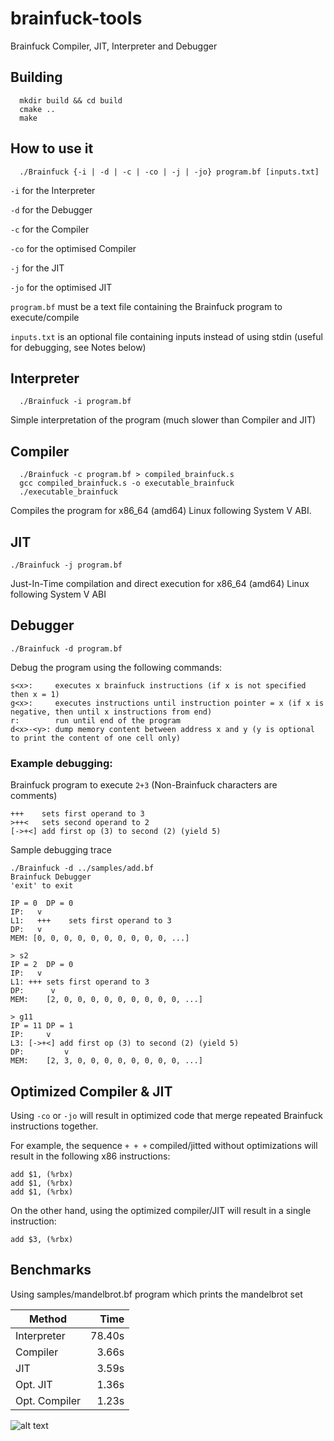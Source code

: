 # brainfuck-tools
Brainfuck Compiler, JIT, Interpreter and Debugger

## Building

      mkdir build && cd build
      cmake ..
      make

## How to use it

      ./Brainfuck {-i | -d | -c | -co | -j | -jo} program.bf [inputs.txt]

  ```-i``` for the Interpreter
  
  ```-d``` for the Debugger

  ```-c``` for the Compiler
  
  ```-co``` for the optimised Compiler

  ```-j``` for the JIT
  
  ```-jo``` for the optimised JIT

  ```program.bf``` must be a text file containing the Brainfuck program to execute/compile

  ```inputs.txt``` is an optional file containing inputs instead of using stdin (useful for debugging, see Notes below)

## Interpreter

      ./Brainfuck -i program.bf

Simple interpretation of the program (much slower than Compiler and JIT)

## Compiler

      ./Brainfuck -c program.bf > compiled_brainfuck.s
      gcc compiled_brainfuck.s -o executable_brainfuck
      ./executable_brainfuck

Compiles the program for x86_64 (amd64) Linux following System V ABI.

## JIT

    ./Brainfuck -j program.bf

Just-In-Time compilation and direct execution for x86_64 (amd64) Linux following System V ABI

## Debugger

    ./Brainfuck -d program.bf

Debug the program using the following commands:

    s<x>:     executes x brainfuck instructions (if x is not specified then x = 1)
    g<x>:     executes instructions until instruction pointer = x (if x is negative, then until x instructions from end)
    r:        run until end of the program
    d<x>-<y>: dump memory content between address x and y (y is optional to print the content of one cell only)


### Example debugging:

Brainfuck program to execute ```2+3``` (Non-Brainfuck characters are comments)

    +++    sets first operand to 3
    >++<   sets second operand to 2
    [->+<] add first op (3) to second (2) (yield 5)

Sample debugging trace

    ./Brainfuck -d ../samples/add.bf
    Brainfuck Debugger
    'exit' to exit

    IP = 0	DP = 0
    IP:	  v
    L1:	  +++    sets first operand to 3
    DP:   v
    MEM: [0, 0, 0, 0, 0, 0, 0, 0, 0, 0, ...]
    
    > s2
    IP = 2	DP = 0
    IP:	  v                        
    L1:	+++ sets first operand to 3
    DP: 	 v
    MEM:	[2, 0, 0, 0, 0, 0, 0, 0, 0, 0, ...]

    > g11
    IP = 11	DP = 1
    IP:	    v                                          
    L3:	[->+<] add first op (3) to second (2) (yield 5)
    DP: 	    v
    MEM:	[2, 3, 0, 0, 0, 0, 0, 0, 0, 0, ...]
    

## Optimized Compiler & JIT

Using ```-co``` or ```-jo``` will result in optimized code that merge repeated Brainfuck instructions together.

For example, the sequence ```+ + +``` compiled/jitted without optimizations will result in the following x86 instructions:

    add $1, (%rbx)
    add $1, (%rbx)
    add $1, (%rbx)

On the other hand, using the optimized compiler/JIT will result in a single instruction:

    add $3, (%rbx)
    
## Benchmarks

Using samples/mandelbrot.bf program which prints the mandelbrot set

| Method        | Time      |
| ------------- |----------:|
| Interpreter   | 78.40s    |
| Compiler      | 3.66s     |
| JIT           | 3.59s     |
| Opt. JIT      | 1.36s     |
| Opt. Compiler | 1.23s     |

![alt text](https://github.com/aroulin/brainfuck-tools/blob/master/plot.png "Results graph")
